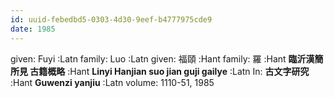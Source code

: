 ```yaml
---
id: uuid-febedbd5-0303-4d30-9eef-b4777975cde9
date: 1985
---
```


given: Fuyi :Latn
family: Luo :Latn
given: 福頤 :Hant
family: 羅 :Hant
**臨沂漢簡所見 古籍概略** :Hant
**Linyi Hanjian suo jian guji gailye** :Latn
In: 
**古文字研究** :Hant
**Guwenzi yanjiu** :Latn
volume: 1110-51, 1985
